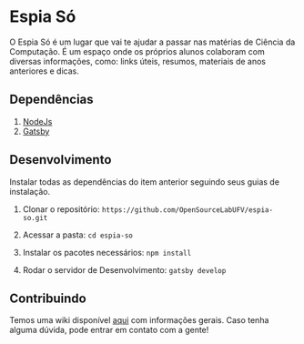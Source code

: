 # Espia Só

O Espia Só é um lugar que vai te ajudar a passar nas matérias de Ciência da Computação. É um espaço onde os próprios alunos colaboram com diversas informações, como: links úteis, resumos, materiais de anos anteriores e dicas.

## Dependências

1. [NodeJs](https://nodejs.org/en/)
2. [Gatsby](https://www.gatsbyjs.com/)

## Desenvolvimento

Instalar todas as dependências do item anterior seguindo seus guias de instalação.

1. Clonar o repositório: ```https://github.com/OpenSourceLabUFV/espia-so.git```

2. Acessar a pasta: ```cd espia-so```

3. Instalar os pacotes necessários: ```npm install```

4. Rodar o servidor de Desenvolvimento: ```gatsby develop```

## Contribuindo

Temos uma wiki disponível [aqui](https://github.com/OpenSourceLabUFV/espia-so/wiki) com informações gerais. Caso tenha alguma dúvida, pode entrar em contato com a gente!
